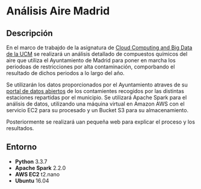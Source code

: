 # Análisis Aire Madrid

## Descripción

En el marco de trabajdo de la asignatura de [Cloud Computing and Big Data de la UCM](http://www.fdi.ucm.es/Pub/ImpresoFichaDocente.aspx?Id=1312) se realizará un análisis detallado de compuestos químicos del aire que utiliza el Ayuntamiento de Madrid para poner en marcha los periodoas de restricciones por alta contaminación, comporbando el resultado de dichos periodos a lo largo del año.

Se utilizarán los datos proporcionados por el Ayuntamiento atraves de su [portal de datos abiertos](http://datos.madrid.es/portal/site/egob/) de los contamientes recogidos por las distintas estaciones repartidas por el municipio. Se utilizará Apache Spark para el análisis de datos, utilizando una máquina virtual en Amazon AWS con el servicio EC2 para su procesado y un Bucket S3 para su almacenamiento.

Posteriormente se realizará uan pequeña web para explicar el proceso y los resultados.

## Entorno

 - **Python** 3.3.7
 - **Apache Spark** 2.2.0
 - **AWS EC2** t2.nano
 - **Ubuntu** 16.04 
